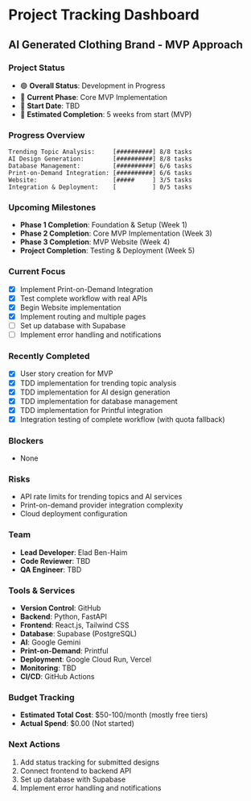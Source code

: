 # Project Tracking Dashboard

## AI Generated Clothing Brand - MVP Approach

### Project Status
- 🟢 **Overall Status**: Development in Progress
- 🚧 **Current Phase**: Core MVP Implementation
- 📅 **Start Date**: TBD
- 📅 **Estimated Completion**: 5 weeks from start (MVP)

### Progress Overview
```
Trending Topic Analysis:     [##########] 8/8 tasks
AI Design Generation:        [##########] 8/8 tasks
Database Management:         [##########] 6/6 tasks
Print-on-Demand Integration: [##########] 6/6 tasks
Website:                     [#####     ] 3/5 tasks
Integration & Deployment:    [          ] 0/5 tasks
```

### Upcoming Milestones
- **Phase 1 Completion**: Foundation & Setup (Week 1)
- **Phase 2 Completion**: Core MVP Implementation (Week 3)
- **Phase 3 Completion**: MVP Website (Week 4)
- **Project Completion**: Testing & Deployment (Week 5)

### Current Focus
- [x] Implement Print-on-Demand Integration
- [x] Test complete workflow with real APIs
- [x] Begin Website implementation
- [x] Implement routing and multiple pages
- [ ] Set up database with Supabase
- [ ] Implement error handling and notifications

### Recently Completed
- [x] User story creation for MVP
- [x] TDD implementation for trending topic analysis
- [x] TDD implementation for AI design generation
- [x] TDD implementation for database management
- [x] TDD implementation for Printful integration
- [x] Integration testing of complete workflow (with quota fallback)

### Blockers
- None

### Risks
- API rate limits for trending topics and AI services
- Print-on-demand provider integration complexity
- Cloud deployment configuration

### Team
- **Lead Developer**: Elad Ben-Haim
- **Code Reviewer**: TBD
- **QA Engineer**: TBD

### Tools & Services
- **Version Control**: GitHub
- **Backend**: Python, FastAPI
- **Frontend**: React.js, Tailwind CSS
- **Database**: Supabase (PostgreSQL)
- **AI**: Google Gemini
- **Print-on-Demand**: Printful
- **Deployment**: Google Cloud Run, Vercel
- **Monitoring**: TBD
- **CI/CD**: GitHub Actions

### Budget Tracking
- **Estimated Total Cost**: $50-100/month (mostly free tiers)
- **Actual Spend**: $0.00 (Not started)

### Next Actions
1. Add status tracking for submitted designs
2. Connect frontend to backend API
3. Set up database with Supabase
4. Implement error handling and notifications